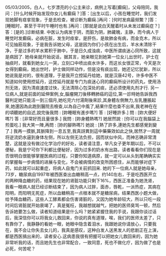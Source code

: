 05/03/2005，白人，七岁漂亮的小公主来诊，病例上写着[癫痫]，父母陪同，我问：[什么时候开始发现你女儿有癫痫？]答：[出生以后，小孩在睡觉时，我们发现她脚有痉挛现象，于是去检查，被诊断为癫痫.]再问：[何时发病最频繁？]答：[睡眠时，甚至于平时午睡时也有.]再问：[那就是说白天醒着时从未发过癫痫症？]答：[是的.]诊断结束.
中医认为病发于阴，而脏为阴，肺藏魄，主静，而今病人于睡觉时发癫痫，必病在脏，发生时痉挛，是肝伤，是故肺金有病，而金克木，所以可见抽筋现象，于是我告诉她父母，这是因为你们小孩在出生后，羊水未清除干净，于是过多的羊水累积于肺中，于是日久成浊痰，中医所谓痰迷心窍所致，这就是病因了.
她母亲就开始说话，据其言，她亲眼见到她第一位女儿出世时，护士在抽痰时，就看到她女儿一哭，立刻口中喷出痰水许多，而这长女很正常，今天是次女得到癫痫，她出世时，护士做同样动作，但是没有痰出现，她还记忆犹新，所以她说我是对的，很有道理，于是我开立控延丹给她，就是汉唐42号，许多中医不知道如何使用控延丹，这控延丹就是专门为痰迷心窍的癫痫所设计的药丸，使用汤剂无效，因为清痰速度过快，无法清除心包深处的痰，还必须使用丸剂才行.
另一位病人,就是前面的延伸案例,女,腦瘤開刀後移轉肺癌的這位,第一診時她告訴我西醫判定她只能活一到三個月,她吃完六付湯劑後來診,其身體左側無力,左乳腫脹起來,她還因為此跑到醫院去檢查,以為自己中風了,結果什麼也查不出來,我老神在在的頃聽她的自述,說完後我問 : [妳睡眠有進步嗎?] 答 : [好睡許多.] 問 : [妳大便好嗎?] 答 : [非常好而且量很多.] 我問 : [妳身體熱嗎?] 她居然說 : [你可以在我腦袋上煎蛋吃.] 我大笑一陣,再問 : [妳的腳熱嗎?] 她說 : [熱了許多,連她先生都感覺到變了.] 我再一摸脈,其脈降到一息五至,我真訝異到這中藥藥效如此之快,居然才一周就将逆流奶水逼到身体左侧，所以左侧无法负担，因而状似中风，而神志确非常清楚，这就是没有做过化学治疗的好处，读者请注意，举凡女子更年期以后，不可以便秘，我是宁可你下利都比便秘好，因为过多的奶水有出路，读者看看你们现在是否很明白很能够掌握医病的过程，只要你知道病原，就一定可以从头到尾确确实实的掌握每一步病情的进展与变化，不会被病情的改变所困惑住，从而能够对症下药，如此就可以起重症，将病人自鬼门关前抓回来.
她的下一位病人就是她母亲，73岁，糖尿病自1997年被西医查出血糖稍高一点，约140左右，于是吃西医开立的两种降血糖的药，结果现在她的肾脏功能只剩下16%，西医正准备为她洗肾，我看一眼病人就已经诊断结束了，因为病人过胖，面赤，唇乾，一派热症，其病在阳明，而阳明无死症，所以血糖稍高一点根本就不是糖尿病，结果西医小题大做，给予降血糖药，这些人工酵素都会伤害肾脏的，又因为她年龄较大，所以只吃一段时间后肾脏就开始衰竭了，真是冤枉，我越想就越气，把她的医师臭骂一顿，然后告诉她要怎么做，读者知道结果是什么吗？她紧紧握住我的手说，我跟你谈过话后，我深信你可以将我女儿救回来，你说的真有道理，唉，我们的医师太差了，只有靠你了，我静静的看她一眼，她眼中隐含着泪水，我跟她说你请放心，只要我在，我不会让你失去女儿的，我真是感叹，这种白发人送黑发人的悲剧正在上演，都是西医搞出来的，读者安心.这病患我很有把握可以把她女儿救回来的，因为她非常听我的话，而且她先生也非常配合，一致同意，死也不做化疗，因为做了也是必死，何苦呢？